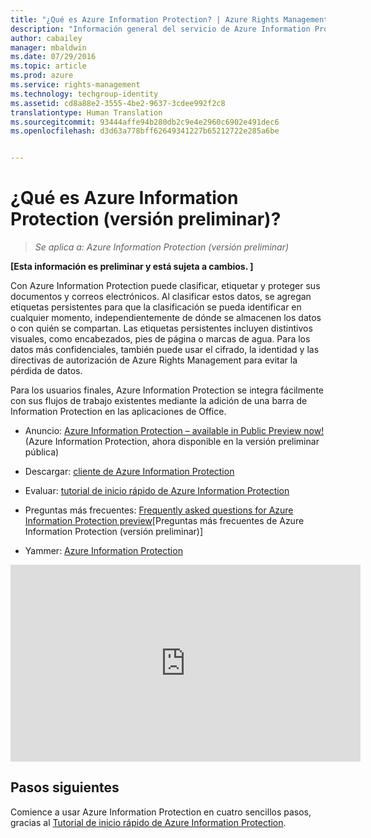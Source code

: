 ```yaml
---
title: "¿Qué es Azure Information Protection? | Azure Rights Management"
description: "Información general del servicio de Azure Information Protection, ahora en vista preliminar"
author: cabailey
manager: mbaldwin
ms.date: 07/29/2016
ms.topic: article
ms.prod: azure
ms.service: rights-management
ms.technology: techgroup-identity
ms.assetid: cd8a88e2-3555-4be2-9637-3cdee992f2c8
translationtype: Human Translation
ms.sourcegitcommit: 93444affe94b280db2c9e4e2960c6902e491dec6
ms.openlocfilehash: d3d63a778bff62649341227b65212722e285a6be


---
```


# ¿Qué es Azure Information Protection (versión preliminar)?

>*Se aplica a: Azure Information Protection (versión preliminar)*

**[Esta información es preliminar y está sujeta a cambios. ]**

Con Azure Information Protection puede clasificar, etiquetar y proteger sus documentos y correos electrónicos. Al clasificar estos datos, se agregan etiquetas persistentes para que la clasificación se pueda identificar en cualquier momento, independientemente de dónde se almacenen los datos o con quién se compartan. Las etiquetas persistentes incluyen distintivos visuales, como encabezados, pies de página o marcas de agua. Para los datos más confidenciales, también puede usar el cifrado, la identidad y las directivas de autorización de Azure Rights Management para evitar la pérdida de datos. 

Para los usuarios finales, Azure Information Protection se integra fácilmente con sus flujos de trabajo existentes mediante la adición de una barra de Information Protection en las aplicaciones de Office. 

- Anuncio: [Azure Information Protection – available in Public Preview now!](https://blogs.technet.microsoft.com/enterprisemobility/2016/07/12/azure-information-protection-public-preview-available-now/) (Azure Information Protection, ahora disponible en la versión preliminar pública)

- Descargar: [cliente de Azure Information Protection](https://www.microsoft.com/en-us/download/details.aspx?id=53018)

- Evaluar: [tutorial de inicio rápido de Azure Information Protection](infoprotect-quick-start-tutorial.md) 

- Preguntas más frecuentes: [Frequently asked questions for Azure Information Protection preview](faq.md)[Preguntas más frecuentes de Azure Information Protection (versión preliminar)]

- Yammer: [Azure Information Protection](https://www.yammer.com/askipteam/#/threads/inGroup?type=in_group&feedId=8652489&view=all)


<iframe width="560" height="315" src="https://www.youtube.com/embed/N9Ip0m6d3G0" frameborder="0" allowfullscreen></iframe>

## Pasos siguientes

Comience a usar Azure Information Protection en cuatro sencillos pasos, gracias al [Tutorial de inicio rápido de Azure Information Protection](infoprotect-quick-start-tutorial.md).


<!--HONumber=Jul16_HO5-->


